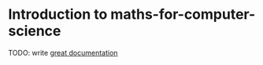 # Introduction to maths-for-computer-science

TODO: write [great documentation](http://jacobian.org/writing/what-to-write/)
